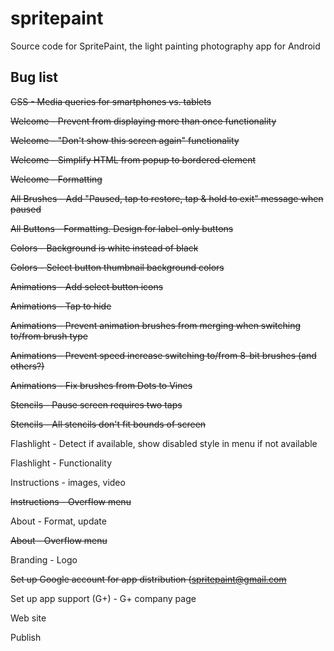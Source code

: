 # spritepaint
Source code for SpritePaint, the light painting photography app for Android



## Bug list


~~CSS - Media queries for smartphones vs. tablets~~

~~Welcome - Prevent from displaying more than once functionality~~

~~Welcome - "Don't show this screen again" functionality~~

~~Welcome - Simplify HTML from popup to bordered element~~

~~Welcome - Formatting~~

~~All Brushes - Add "Paused, tap to restore, tap & hold to exit" message when paused~~

~~All Buttons - Formatting. Design for label-only buttons~~

~~Colors - Background is white instead of black~~

~~Colors - Select button thumbnail background colors~~

~~Animations - Add select button icons~~
	
~~Animations - Tap to hide~~

~~Animations - Prevent animation brushes from merging when switching to/from brush type~~

~~Animations - Prevent speed increase switching to/from 8-bit brushes (and others?)~~

~~Animations - Fix brushes from Dots to Vines~~

~~Stencils - Pause screen requires two taps~~

~~Stencils - All stencils don't fit bounds of screen~~

Flashlight - Detect if available, show disabled style in menu if not available

Flashlight - Functionality

Instructions - images, video

~~Instructions - Overflow menu~~

About - Format, update

~~About - Overflow menu~~

Branding - Logo

~~Set up Google account for app distribution (spritepaint@gmail.com~~

Set up app support (G+) - G+ company page

Web site

Publish